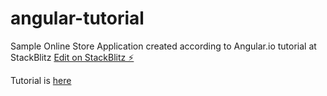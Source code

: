 # angular-tutorial

Sample Online Store Application created according to Angular.io tutorial at StackBlitz
[Edit on StackBlitz ⚡️](https://stackblitz.com/edit/angular-bmq3p3-rvvh5p)

Tutorial is [here](https://angular.io/start)
